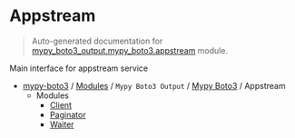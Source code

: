 # Appstream

> Auto-generated documentation for [mypy_boto3_output.mypy_boto3.appstream](https://github.com/vemel/mypy_boto3/blob/master/mypy_boto3_output/mypy_boto3/appstream/__init__.py) module.

Main interface for appstream service

- [mypy-boto3](../../../README.md#mypy_boto3) / [Modules](../../../MODULES.md#mypy-boto3-modules) / `Mypy Boto3 Output` / [Mypy Boto3](../index.md#mypy-boto3) / Appstream
    - Modules
        - [Client](client.md#client)
        - [Paginator](paginator.md#paginator)
        - [Waiter](waiter.md#waiter)
